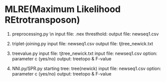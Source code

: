 # MLRE(Maximum Likelihood REtrotransposon)

1. preprocessing.py \n
   input file: .nex
   thresthold: 
   output file: newseq1.csv

2. triplet-joining.py
   input file: newseq1.csv
   output file: tjtree_newick.txt

3. treevalue.py
   input file: tjtree_newick.txt
   input file: newseq1.csv
   option: parameter c (yes/no)
   output: treetopo & F-value

4. NNI.py/SPR.py
   starting tree: tree(newick)
   input file: newseq1.csv
   option: parameter c (yes/no)
   output: treetopo & F-value
   
